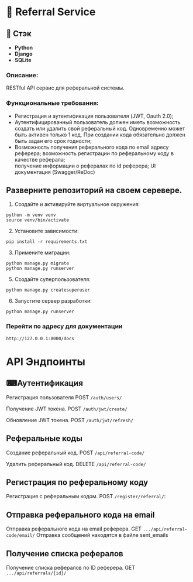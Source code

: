 # 🔗 Referral Service

## 📑 Стэк
- **Python**
- **Django**
- **SQLite**

### Описание:
 RESTful API сервис для реферальной системы.

### Функциональные требования:
- Регистрация и аутентификация пользователя (JWT, Oauth 2.0);
- Аутентифицированный пользователь должен иметь возможность создать или удалить свой реферальный код. Одновременно может быть активен только 1 код. При создании кода обязательно должен быть задан его срок годности;
- Возможность получения реферального кода по email адресу реферера;
возможность регистрации по реферальному коду в качестве реферала;	
получение информации о рефералах по id реферера;
UI документация (Swagger/ReDoc)

## Разверните репозиторий на своем серевере.
1. Создайте и активируйте виртуальное окружения:
```
python -m venv venv
source venv/bin/activate
```
2. Установите зависимости:
```
pip install -r requirements.txt
```
3. Примените миграции:
```
python manage.py migrate
python manage.py runserver
```
5. Создайте суперпользователя:
```
python manage.py createsuperuser
```
6. Запустите сервер разработки:
```
python manage.py runserver
```
### Перейти по адресу для документации
```
http://127.0.0.1:8000/docs
```

# API Эндпоинты

## ⌨Аутентификация
Регистрация пользователя
POST  ```/auth/users/```

Получение JWT токена.
POST ```/auth/jwt/create/```

Обновление JWT токена.
POST ```/auth/jwt/refresh/```

## Реферальные коды
Создание реферальный код.
POST ```/api/referral-code/```

Удалить реферальный код.
DELETE ```/api/referral-code/```

## Регистрация по реферальному коду
Регистрация с реферальным кодом.
POST ```/register/referral/```: 

## Отправка реферального кода на email
Отправка реферального кода на email реферера.
GET ```.../api/referral-code/email/```
Отправка сообщений находятся в файле sent_emails

## Получение списка рефералов
Получение списка рефералов по ID реферера.
GET ```.../api/referrals/{id}/```



